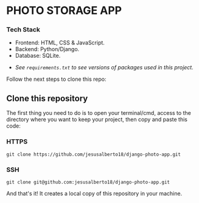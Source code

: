 # PHOTO STORAGE APP


 ### Tech Stack

 - Frontend: HTML, CSS & JavaScript.
 - Backend: Python/Django.
 - Database: SQLite.

 * <em>See ```requirements.txt``` to see versions of packages used in this project.</em>

Follow the next steps to clone this repo:


## Clone this repository

The first thing you need to do is to open your terminal/cmd, access to the directory where you want to keep your project, then copy and paste this code:

### HTTPS

```git clone https://github.com/jesusalberto18/django-photo-app.git```

### SSH

```git clone git@github.com:jesusalberto18/django-photo-app.git```

And that's it! It creates a local copy of this repository in your machine.
